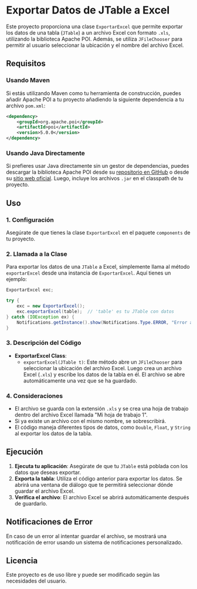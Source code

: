 
# Exportar Datos de JTable a Excel

Este proyecto proporciona una clase `ExportarExcel` que permite exportar los datos de una tabla (`JTable`) a un archivo Excel con formato `.xls`, utilizando la biblioteca Apache POI. Además, se utiliza `JFileChooser` para permitir al usuario seleccionar la ubicación y el nombre del archivo Excel.

## Requisitos

### Usando Maven

Si estás utilizando Maven como tu herramienta de construcción, puedes añadir Apache POI a tu proyecto añadiendo la siguiente dependencia a tu archivo `pom.xml`:

```xml
<dependency>
    <groupId>org.apache.poi</groupId>
    <artifactId>poi</artifactId>
    <version>5.0.0</version>
</dependency>
```

### Usando Java Directamente

Si prefieres usar Java directamente sin un gestor de dependencias, puedes descargar la biblioteca Apache POI desde su [repositorio en GitHub](https://github.com/apache/poi) o desde su [sitio web oficial](https://poi.apache.org/download.html). Luego, incluye los archivos `.jar` en el classpath de tu proyecto.

## Uso

### 1. Configuración

Asegúrate de que tienes la clase `ExportarExcel` en el paquete `components` de tu proyecto.

### 2. Llamada a la Clase

Para exportar los datos de una `JTable` a Excel, simplemente llama al método `exportarExcel` desde una instancia de `ExportarExcel`. Aquí tienes un ejemplo:

```java
ExportarExcel exc;

try {
    exc = new ExportarExcel();
    exc.exportarExcel(table);  // 'table' es tu JTable con datos
} catch (IOException ex) {
    Notifications.getInstance().show(Notifications.Type.ERROR, "Error al guardar en Excel: " + ex);
}
```

### 3. Descripción del Código

- **ExportarExcel Class**:
  - `exportarExcel(JTable t)`: Este método abre un `JFileChooser` para seleccionar la ubicación del archivo Excel. Luego crea un archivo Excel (`.xls`) y escribe los datos de la tabla en él. El archivo se abre automáticamente una vez que se ha guardado.

### 4. Consideraciones

- El archivo se guarda con la extensión `.xls` y se crea una hoja de trabajo dentro del archivo Excel llamada "Mi hoja de trabajo 1".
- Si ya existe un archivo con el mismo nombre, se sobrescribirá.
- El código maneja diferentes tipos de datos, como `Double`, `Float`, y `String` al exportar los datos de la tabla.

## Ejecución

1. **Ejecuta tu aplicación**: Asegúrate de que tu `JTable` está poblada con los datos que deseas exportar.
2. **Exporta la tabla**: Utiliza el código anterior para exportar los datos. Se abrirá una ventana de diálogo que te permitirá seleccionar dónde guardar el archivo Excel.
3. **Verifica el archivo**: El archivo Excel se abrirá automáticamente después de guardarlo.

## Notificaciones de Error

En caso de un error al intentar guardar el archivo, se mostrará una notificación de error usando un sistema de notificaciones personalizado.

## Licencia

Este proyecto es de uso libre y puede ser modificado según las necesidades del usuario.
